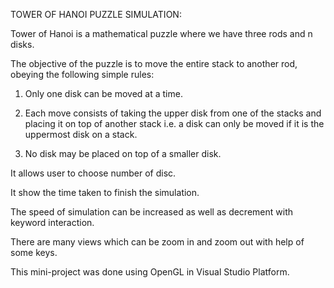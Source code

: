 TOWER OF HANOI PUZZLE SIMULATION:

Tower of Hanoi is a mathematical puzzle where we have three rods and n disks.

The objective of the puzzle is to move the entire stack to another rod, obeying the following simple rules:

1) Only one disk can be moved at a time.

2) Each move consists of taking the upper disk from one of the stacks and placing it on top of another stack i.e. a disk can only be moved if it is the uppermost disk on a stack.

3) No disk may be placed on top of a smaller disk.

It allows user to choose number of disc.

It show the time taken to finish the simulation.

The speed of simulation can be increased as well as decrement with keyword interaction. 

There are many views which can be zoom in and zoom out with help of some keys.

This mini-project was done using OpenGL in Visual Studio Platform.
